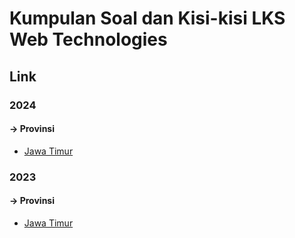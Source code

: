 # Kumpulan Soal dan Kisi-kisi LKS Web Technologies

## Link

### 2024

#### **-> Provinsi**
- [Jawa Timur](/2024/Provinsi/Jawa%20Timur)

### 2023

#### **-> Provinsi**
- [Jawa Timur](/2023/Provinsi/Jawa%20Timur)